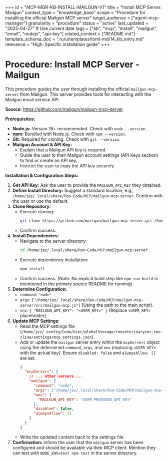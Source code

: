 +++
id = "MCP-MGR-KB-INSTALL-MAILGUN-V1"
title = "Install MCP Server: Mailgun"
context_type = "knowledge_base"
scope = "Procedure for installing the official Mailgun MCP server"
target_audience = ["agent-mcp-manager"]
granularity = "procedure"
status = "active"
last_updated = "2025-04-27" # Use current date
tags = ["kb", "mcp", "install", "mailgun", "email", "nodejs", "api-key"]
related_context = ["README.md"]
template_schema_doc = ".ruru/templates/toml-md/14_kb_entry.md"
relevance = "High: Specific installation guide"
+++

# Procedure: Install MCP Server - Mailgun

This procedure guides the user through installing the official `mailgun-mcp-server` from Mailgun. This server provides tools for interacting with the Mailgun email service API.

**Source:** <https://github.com/mailgun/mailgun-mcp-server>

**Prerequisites:**

*   **Node.js:** Version 18+ recommended. Check with `node --version`.
*   **npm:** Bundled with Node.js. Check with `npm --version`.
*   **Git:** Required for cloning. Check with `git --version`.
*   **Mailgun Account & API Key:**
    *   Explain that a Mailgun API key is required.
    *   Guide the user to their Mailgun account settings (API Keys section) to find or create an API key.
    *   Instruct the user to copy the API key securely.

**Installation & Configuration Steps:**

1.  **Get API Key:** Ask the user to provide the `MAILGUN_API_KEY` they obtained.
2.  **Define Install Directory:** Suggest a standard location, e.g., `/home/jez/.local/share/Roo-Code/MCP/mailgun-mcp-server`. Confirm with the user or use the default.
3.  **Clone Repository:**
    *   Execute cloning:
        ```bash
        git clone https://github.com/mailgun/mailgun-mcp-server.git /home/jez/.local/share/Roo-Code/MCP/mailgun-mcp-server
        ```
    *   Confirm success.
4.  **Install Dependencies:**
    *   Navigate to the server directory:
        ```bash
        cd /home/jez/.local/share/Roo-Code/MCP/mailgun-mcp-server
        ```
    *   Execute dependency installation:
        ```bash
        npm install
        ```
    *   Confirm success. (Note: No explicit build step like `npm run build` is mentioned in the primary source README for running).
5.  **Determine Configuration:**
    *   `command`: `"node"`
    *   `args`: `["/home/jez/.local/share/Roo-Code/MCP/mailgun-mcp-server/src/mailgun-mcp.js"]` (Using the path to the main script).
    *   `env`: `{ "MAILGUN_API_KEY": "<USER_KEY>" }` (Replace `<USER_KEY>` placeholder).
6.  **Update MCP Settings:**
    *   Read the MCP settings file (`/home/jez/.config/Code/User/globalStorage/rooveterinaryinc.roo-cline/settings/mcp_settings.json`).
    *   Add or update the `mailgun` server entry within the `mcpServers` object using the determined `command`, `args`, and `env` (replacing `<USER_KEY>` with the actual key). Ensure `disabled: false` and `alwaysAllow: []` are set.
        ```json
        {
          "mcpServers": {
            // ... other servers ...
            "mailgun": {
              "command": "node",
              "args": ["/home/jez/.local/share/Roo-Code/MCP/mailgun-mcp-server/src/mailgun-mcp.js"],
              "env": {
                "MAILGUN_API_KEY": "USER_PROVIDED_API_KEY"
              },
              "disabled": false,
              "alwaysAllow": []
            }
          }
        }
        ```
    *   Write the updated content back to the settings file.
7.  **Confirmation:** Inform the user that the `mailgun` server has been configured and should be available via their MCP client. Mention they can test with `NODE_ENV=test npm test` in the server directory.
